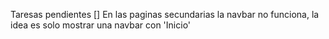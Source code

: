 Taresas pendientes
[] En las paginas secundarias la navbar no funciona, la idea es solo mostrar
una navbar con 'Inicio'